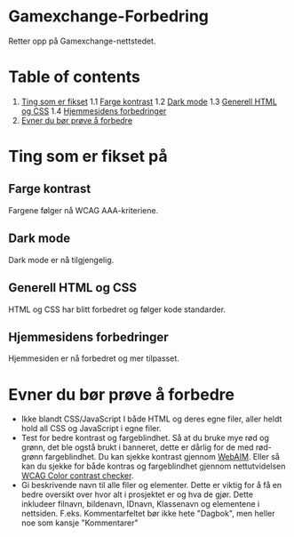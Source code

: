 # Gamexchange-Forbedring
Retter opp på Gamexchange-nettstedet.

# Table of contents
1. [Ting som er fikset](#ting-som-er-fikset)
    1.1 [Farge kontrast](#farge-kontrast)
    1.2 [Dark mode](#dark-mode)
    1.3 [Generell HTML og CSS](#generell-html-og-css)
    1.4 [Hjemmesidens forbedringer](#hjemmesidens-forbedringer)
2. [Evner du bør prøve å forbedre](#evner-du-bør-prøve-å-forbedre)


# Ting som er fikset på

## Farge kontrast
Fargene følger nå WCAG AAA-kriteriene.

## Dark mode
Dark mode er nå tilgjengelig.

## Generell HTML og CSS
HTML og CSS har blitt forbedret og følger kode standarder.

## Hjemmesidens forbedringer
Hjemmesiden er nå forbedret og mer tilpasset.




# Evner du bør prøve å forbedre
- Ikke blandt CSS/JavaScript I både HTML og deres egne filer, aller heldt hold all CSS og JavaScript i egne filer.
- Test for bedre kontrast og fargeblindhet. Så at du bruke mye rød og grønn, det ble ogstå brukt i banneret, dette er dårlig for de med rød-grønn fargeblindhet. Du kan sjekke kontrast gjennom [WebAIM](https://webaim.org/resources/contrastchecker/). Eller så kan du sjekke for både kontras og fargeblindhet gjennom nettutvidelsen [WCAG Color contrast checker](https://chromewebstore.google.com/detail/WCAG%20Color%20contrast%20checker/plnahcmalebffmaghcpcmpaciebdhgdf).
- Gi beskrivende navn til alle filer og elementer. Dette er viktig for å få en bedre oversikt over hvor alt i prosjektet er og hva de gjør. Dette inkludeer filnavn, bildenavn, IDnavn, Klassenavn og elementene i nettsiden. F.eks. Kommentarfeltet bør ikke hete "Dagbok", men heller noe som kansje "Kommentarer"